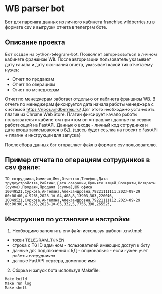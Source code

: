 # WB parser bot

Бот для парсинга данных из личного кабинета franchise.wildberries.ru
в формате csv и выгрузки отчета в телеграм боте.

## Описание проекта

Бот создан на python-telegram-bot. Позволяет авторизоваться в личном кабинете франшизы WB.
После авторизации пользователь указывает дату начала и дату окончания отчета, указывает какой тип отчета ему нужен:
 - Отчет по продажам
 - Отчет по операциям
 - Отчет по менеджерам

Отчет по менеджерам работает отдельно от кабинета франшизы WB.
В отчете по менеджерам фиксируется дата начала работы менеджера с системой https://npos.wildberries.ru/
Для этого необходимо установить плагин из Chrome Web Store.
Плагин фиксирует начало работы пользователя с кабинетом при этом он отправляет данные на сервис работающий на FastAPI.
Данные о входе - личный код сотрудника и дата входа записываются в БД.
{здесь будет ссылка на проект с FastAPI + плагин и инструкции для запуска}

После сбора данных бот отправляет файл в формате csv пользователю.

## Пример отчета по операциям сотрудников в csv файле:

```csv
ID сотрудника,Фамилия,Имя,Отчество,Телефон,Дата трудоустройства,Рейтинг,Дата операции,Принято вещей,Возвраты,Возвраты (сумма),Продажи,Продажи (сумма),ШК офиса
10049521,Суркова,Ангелина,Александровна,79221111111,2023-09-29 00:00:00,4.9265,2023-10-04,408,8,13903,303,220046,
10049521,Суркова,Ангелина,Александровна,79221111112,2023-09-29 00:00:00,4.9265,2023-10-05,332,5,7756,390,265523,
```

## Инструкция по установке и настройки

1. Необходимо заполнить env файл используя шаблон .env.tmpl:
- токен TELEGRAM_TOKEN
- строка с TG ID админом - пользователей имеющих доступ к боту
- данные для подключения к БД - опционально - если  нужен учет работы сотрудников
- данные FastAPI сервера, доменное имя

2. Сборка и запуск бота используя Makefile: 

```
Make build
Make run log
Make shell 
```
